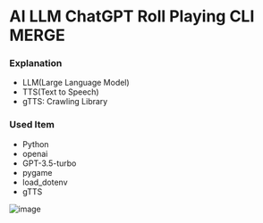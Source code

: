 # AI LLM ChatGPT Roll Playing CLI MERGE

### Explanation
- LLM(Large Language Model)
- TTS(Text to Speech)
- gTTS: Crawling Library
  
### Used Item
- Python 
- openai
- GPT-3.5-turbo
- pygame
- load_dotenv
- gTTS

![image](https://github.com/SeungIlJang/AI_LLM_ChatGPT_Role_Playing_CLI/assets/45052948/80f9a84b-7b1e-4118-be7f-0b569c3d53bd)


